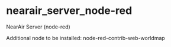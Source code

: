 # nearair_server_node-red

NearAir Server (node-red)

Additional node to be installed: node-red-contrib-web-worldmap